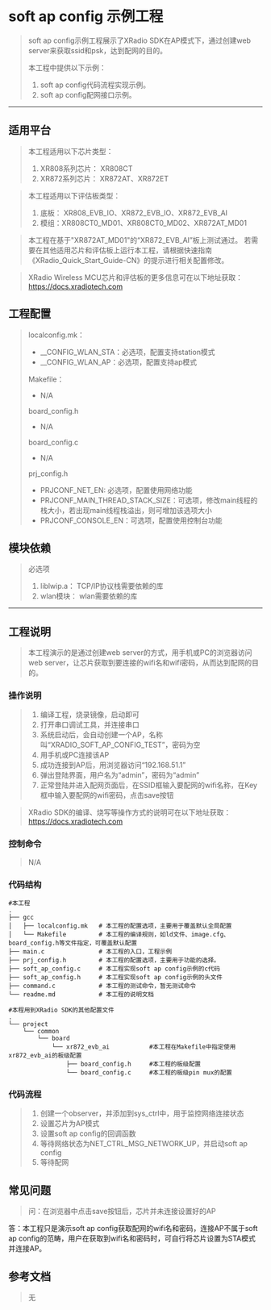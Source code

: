 # soft ap config 示例工程

> soft ap config示例工程展示了XRadio SDK在AP模式下，通过创建web server来获取ssid和psk，达到配网的目的。
>
> 本工程中提供以下示例：
> 1. soft ap config代码流程实现示例。
> 2. soft ap config配网接口示例。

---

## 适用平台

> 本工程适用以下芯片类型：
>
> 1. XR808系列芯片： XR808CT
> 2. XR872系列芯片： XR872AT、XR872ET

> 本工程适用以下评估板类型：
> 1. 底板： XR808_EVB_IO、XR872_EVB_IO、XR872_EVB_AI
> 2. 模组：XR808CT0_MD01、XR808CT0_MD02、XR872AT_MD01

> 本工程在基于"XR872AT_MD01"的“XR872_EVB_AI”板上测试通过。
> 若需要在其他适用芯片和评估板上运行本工程，请根据快速指南《XRadio_Quick_Start_Guide-CN》的提示进行相关配置修改。

> XRadio Wireless MCU芯片和评估板的更多信息可在以下地址获取：
> https://docs.xradiotech.com

## 工程配置

> localconfig.mk：
> * __CONFIG_WLAN_STA：必选项，配置支持station模式
> * __CONFIG_WLAN_AP：必选项，配置支持ap模式
>
> Makefile：
> * N/A
>
> board_config.h
> * N/A
>
> board_config.c
> * N/A
>
> prj_config.h
> * PRJCONF_NET_EN: 必选项，配置使用网络功能
> * PRJCONF_MAIN_THREAD_STACK_SIZE：可选项，修改main线程的栈大小，若出现main线程栈溢出，则可增加该选项大小
> * PRJCONF_CONSOLE_EN：可选项，配置使用控制台功能

## 模块依赖

> 必选项
> 1. liblwip.a： TCP/IP协议栈需要依赖的库
> 2. wlan模块： wlan需要依赖的库

---

## 工程说明

> 本工程演示的是通过创建web server的方式，用手机或PC的浏览器访问web  server，让芯片获取到要连接的wifi名和wifi密码，从而达到配网的目的。

### 操作说明

> 1. 编译工程，烧录镜像，启动即可
> 2. 打开串口调试工具，并连接串口
> 3. 系统启动后，会自动创建一个AP，名称叫“XRADIO_SOFT_AP_CONFIG_TEST”，密码为空
> 4. 用手机或PC连接该AP
> 5. 成功连接到AP后，用浏览器访问“192.168.51.1”
> 6. 弹出登陆界面，用户名为“admin”，密码为“admin”
> 7. 正常登陆并进入配网页面后，在SSID框输入要配网的wifi名称，在Key框中输入要配网的wifi密码，点击save按钮

> XRadio SDK的编译、烧写等操作方式的说明可在以下地址获取：
> https://docs.xradiotech.com

### 控制命令

> N/A


### 代码结构
```
#本工程
.
├── gcc
│   ├── localconfig.mk   # 本工程的配置选项，主要用于覆盖默认全局配置
│   └── Makefile         # 本工程的编译规则，如ld文件、image.cfg、board_config.h等文件指定，可覆盖默认配置
├── main.c               # 本工程的入口，工程示例
├── prj_config.h         # 本工程的配置选项，主要用于功能的选择。
├── soft_ap_config.c     # 本工程实现soft ap config示例的c代码
├── soft_ap_config.h     # 本工程实现soft ap config示例的头文件
├── command.c            # 本工程的测试命令，暂无测试命令
└── readme.md            # 本工程的说明文档

#本程用到XRadio SDK的其他配置文件
.
└── project
    └── common
        └── board
            └── xr872_evb_ai           #本工程在Makefile中指定使用xr872_evb_ai的板级配置
                ├── board_config.h     #本工程的板级配置
                └── board_config.c     #本工程的板级pin mux的配置
```
### 代码流程

> 1. 创建一个observer，并添加到sys_ctrl中，用于监控网络连接状态
> 2. 设置芯片为AP模式
> 3. 设置soft ap config的回调函数
> 4. 等待网络状态为NET_CTRL_MSG_NETWORK_UP，并启动soft ap config
> 5. 等待配网
>

## 常见问题

   > 问：在浏览器中点击save按钮后，芯片并未连接设置好的AP

   答：本工程只是演示soft ap config获取配网的wifi名和密码，连接AP不属于soft ap config的范畴，用户在获取到wifi名和密码时，可自行将芯片设置为STA模式并连接AP。

## 参考文档

   > 无